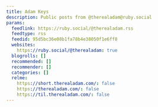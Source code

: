 ```yaml
---
title: Adam Keys
description: Public posts from @therealadam@ruby.social
params:
  feedlink: https://ruby.social/@therealadam.rss
  feedtype: rss
  feedid: 95d5bc36e08b1fa78b4e38050f1e6ff8
  websites:
    https://ruby.social/@therealadam: true
  blogrolls: []
  recommended: []
  recommender: []
  categories: []
  relme:
    https://short.therealadam.com/: false
    https://therealadam.com/: false
    https://til.therealadam.com/: false
---
```

